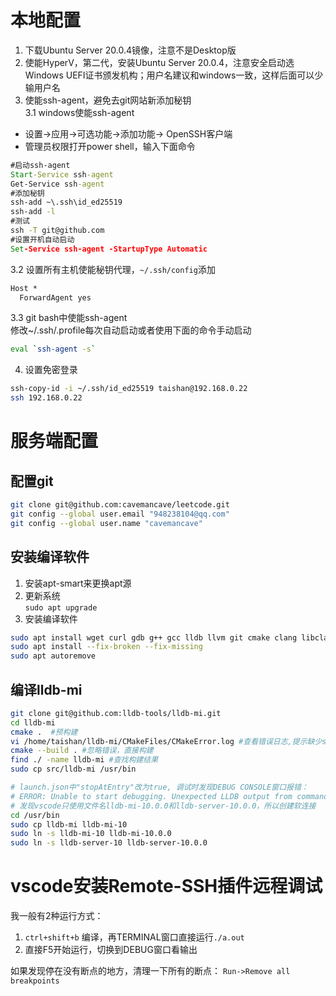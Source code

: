 # 本地配置
1. 下载Ubuntu Server 20.0.4镜像，注意不是Desktop版
2. 使能HyperV，第二代，安装Ubuntu Server 20.0.4，注意安全启动选Windows UEFI证书颁发机构；用户名建议和windows一致，这样后面可以少输用户名
3. 使能ssh-agent，避免去git网站新添加秘钥  
3.1 windows使能ssh-agent
 - 设置->应用->可选功能->添加功能-> OpenSSH客户端
 - 管理员权限打开power shell，输入下面命令
```cmd
#启动ssh-agent
Start-Service ssh-agent
Get-Service ssh-agent
#添加秘钥
ssh-add ~\.ssh\id_ed25519
ssh-add -l
#测试
ssh -T git@github.com
#设置开机自动启动
Set-Service ssh-agent -StartupType Automatic 
```
3.2 设置所有主机使能秘钥代理，`~/.ssh/config`添加
```txt
Host *
  ForwardAgent yes
```
3.3 git bash中使能ssh-agent  
修改~/.ssh/.profile每次自动启动或者使用下面的命令手动启动
```bash
eval `ssh-agent -s`
```
4. 设置免密登录
```bash
ssh-copy-id -i ~/.ssh/id_ed25519 taishan@192.168.0.22
ssh 192.168.0.22
```

# 服务端配置
## 配置git
```bash
git clone git@github.com:cavemancave/leetcode.git
git config --global user.email "948238104@qq.com"
git config --global user.name "cavemancave"
```
## 安装编译软件
1. 安装apt-smart来更换apt源
2. 更新系统  
`sudo apt upgrade`
3. 安装编译软件
```bash
sudo apt install wget curl gdb g++ gcc lldb llvm git cmake clang libclang-dev liblldb-dev build-essential vsftpd -y
sudo apt install --fix-broken --fix-missing
sudo apt autoremove
```
## 编译lldb-mi
```bash
git clone git@github.com:lldb-tools/lldb-mi.git
cd lldb-mi
cmake .  #预构建
vi /home/taishan/lldb-mi/CMakeFiles/CMakeError.log #查看错误日志,提示缺少signpost.h
cmake --build . #忽略错误，直接构建
find ./ -name lldb-mi #查找构建结果
sudo cp src/lldb-mi /usr/bin

# launch.json中"stopAtEntry"改为true, 调试时发现DEBUG CONSOLE窗口报错：
# ERROR: Unable to start debugging. Unexpected LLDB output from command "-exec-run". process launch failed: unable to locate lldb-server-10.0.0
# 发现vscode只使用文件名lldb-mi-10.0.0和lldb-server-10.0.0，所以创建软连接
cd /usr/bin
sudo cp lldb-mi lldb-mi-10
sudo ln -s lldb-mi-10 lldb-mi-10.0.0
sudo ln -s lldb-server-10 lldb-server-10.0.0
```

# vscode安装Remote-SSH插件远程调试
我一般有2种运行方式：
1. `ctrl+shift+b` 编译，再TERMINAL窗口直接运行`./a.out`
2. 直接F5开始运行，切换到DEBUG窗口看输出

如果发现停在没有断点的地方，清理一下所有的断点：  `Run->Remove all breakpoints`
